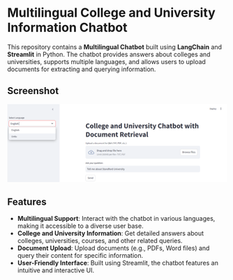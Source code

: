# Multilingual College and University Information Chatbot

This repository contains a **Multilingual Chatbot** built using **LangChain** and **Streamlit** in Python. The chatbot provides answers about colleges and universities, supports multiple languages, and allows users to upload documents for extracting and querying information.

## Screenshot
![Chatbot Screenshot](bot.png)

## Features
- **Multilingual Support**: Interact with the chatbot in various languages, making it accessible to a diverse user base.
- **College and University Information**: Get detailed answers about colleges, universities, courses, and other related queries.
- **Document Upload**: Upload documents (e.g., PDFs, Word files) and query their content for specific information.
- **User-Friendly Interface**: Built using Streamlit, the chatbot features an intuitive and interactive UI.
